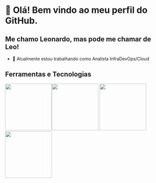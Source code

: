# 👋 Olá! Bem vindo ao meu perfil do GitHub.
## Me chamo Leonardo, mas pode me chamar de Leo!

- 🔭 Atualmente estou trabalhando como Analista InfraDevOps/Cloud



## Ferramentas e Tecnologias 

<img src="https://cdn.jsdelivr.net/gh/devicons/devicon/icons/terraform/terraform-original-wordmark.svg" width="150" height="150"/><img src="https://cdn.jsdelivr.net/gh/devicons/devicon/icons/amazonwebservices/amazonwebservices-plain-wordmark.svg" width="150" height="150"/> <img src="https://cdn.jsdelivr.net/gh/devicons/devicon/icons/linux/linux-original.svg" width="150" height="150"/> <img src="https://cdn.jsdelivr.net/gh/devicons/devicon/icons/python/python-original.svg" width="150" height="150"/> 


